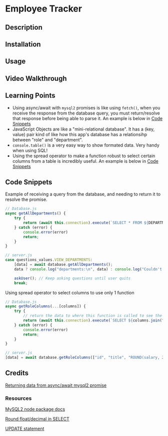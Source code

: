 # Employee Tracker

## Description


## Installation


## Usage


## Video Walkthrough


## Learning Points

* Using async/await with `mysql2` promises is like using `fetch()`, when you receive the response from the database query, you must return/resolve that response before being able to parse it. An example is below in [Code Snippets](#code-snippets)
* JavaScript Objects are like a "mini-relational database". It has a (key, value) pair kind of like how this app's database has a relationsihp between "role" and "department".
* `console.table()` is a very easy way to show formated data. Very handy when using SQL!
* Using the spread operator to make a function robust to select certain columns from a table is incredibly useful. An example is below in [Code Snippets](#code-snippets)

## Code Snippets

Example of receiving a query from the database, and needing to return it to resolve the promise.
```js
// Database.js
async getAllDepartments() {
    try {
        return (await this.connection).execute(`SELECT * FROM ${DEPARTMENT}`);
    } catch (error) {
        console.error(error)
        return;
    }
}

// server.js
case questions_values.VIEW_DEPARTMENTS:
    [data] = await database.getAllDepartments();
    data ? console.log("departments:\n", data) : console.log("Couldn't read from department table");

    askUser(); // Keep asking questions until user quits
    break;
```

Using spread operator to select columns to use only 1 function
```js
// Database.js
async getRoleColumns(...[columns]) {
    try {
        // return the data to where this function is called to see the db data
        return (await this.connection).execute(`SELECT ${columns.join(",")} FROM ${ROLE}`);
    } catch (error) {
        console.error(error)
        return;
    }
}

// server.js
[data] = await database.getRoleColumns(["id", "title", "ROUND(salary, 2) as salary", "department_id"]);

```

## Credits

[Returning data from async/await mysql2 promise](https://www.reddit.com/r/node/comments/l50xvc/help_with_mysql2_promises_and_asyncawait/gkrxy9t/?utm_source=share&utm_medium=web3x&utm_name=web3xcss&utm_term=1&utm_content=share_button)

### Resources

[MySQL2 node package docs](https://www.npmjs.com/package/mysql2)

[Round float/decimal in SELECT](https://www.w3schools.com/sql/func_mysql_round.asp)

[UPDATE statement](https://www.w3schools.com/sql/sql_update.asp)